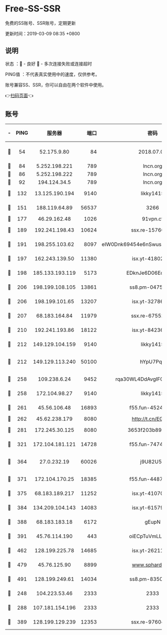 # Free-SS-SSR

免费的SS账号、SSR账号，定期更新

更新时间：2019-03-09 08:35 +0800

## 说明

状态     ：🙂 - 良好 🙁 - 多次连接失败或连接超时

PING值   ：不代表真实使用中的速度，仅供参考。

账号兼容SS、SSR，你可以自由在两个软件中使用。

👉[扫码页面](https://liesauer.github.io/Free-SS-SSR/)👈

## 账号

|-|PING|服务器|端口|密码|加密方式|区域|
|:----:|:----:|:-----:|-----:|:----:|:----:|:----:|
|🙂|54|52.175.9.80|84|2018.07.07|chacha20-ietf-poly1305|HK|
|🙂|84|5.252.198.221|789|lncn.org|rc4|JP|
|🙂|86|5.252.198.222|789|lncn.org|rc4|JP|
|🙂|92|194.124.34.5|789|lncn.org|rc4|JP|
|🙂|132|13.125.190.194|9140|likky1415|aes-256-cfb|KR|
|🙂|151|188.119.64.89|56537|3266|aes-256-cfb|RU|
|🙂|177|46.29.162.48|1026|91vpn.cf|rc4-md5|RU|
|🙂|189|192.241.198.43|10624|ssx.re-15760725|aes-256-cfb|US|
|🙂|191|198.255.103.62|8097|eIW0Dnk69454e6nSwuspv9DmS201tQ0D|aes-256-cfb|US|
|🙂|197|162.243.139.50|11380|isx.yt-41802120|aes-256-cfb|US|
|🙂|198|185.133.193.119|5173|EDknJe6D06EoWDaw|aes-256-cfb|US|
|🙂|206|198.199.108.105|13861|ss8.pm-04751164|aes-256-cfb|US|
|🙂|206|198.199.101.65|13207|isx.yt-32786605|aes-256-cfb|US|
|🙂|207|68.183.164.84|11979|ssx.re-67552662|aes-256-cfb|US|
|🙂|210|192.241.193.86|18122|isx.yt-84236848|aes-256-cfb|US|
|🙂|212|149.129.104.159|9140|likky1415|aes-256-cfb|CN|
|🙂|212|149.129.113.240|50100|hYpU7PqP|chacha20-ietf-poly1305|CN|
|🙂|258|109.238.6.24|9452|rqa30WL4DdAvgIFG6Fs3znzTa|aes-256-cfb|FR|
|🙂|258|172.104.98.27|9140|likky1415|aes-256-cfb|JP|
|🙂|261|45.56.106.48|16893|f55.fun-45246716|aes-256-cfb|US|
|🙂|262|45.62.238.179|8080|http://t.cn/EGJIyrl|rc4-md5|CA|
|🙂|281|172.245.30.125|8080|3653f203b896678d|chacha20-ietf|US|
|🙂|321|172.104.181.121|14728|f55.fun-74741421|aes-256-cfb|SG|
|🙂|364|27.0.232.19|60026|j9U82U53|xchacha20-ietf-poly1305|HK|
|🙂|371|172.104.170.25|18385|f55.fun-44871721|aes-256-cfb|SG|
|🙂|375|68.183.189.217|11252|isx.yt-41070584|aes-256-cfb|SG|
|🙂|384|134.209.104.143|14083|isx.yt-61579208|aes-256-cfb|SG|
|🙂|388|68.183.183.18|6172|gEupN|aes-256-cfb|SG|
|🙂|391|45.76.114.190|443|oiECpTuVmLLxk4Ts|aes-256-cfb|AU|
|🙂|462|128.199.225.78|14685|isx.yt-26211844|aes-256-cfb|SG|
|🙂|479|45.76.125.90|8899|www.sphard.com|aes-256-cfb|AU|
|🙂|491|128.199.249.61|14034|ss8.pm-83503872|aes-256-cfb|SG|
|🙂|248|104.223.53.46|2333|2333|aes-256-cfb|US|
|🙂|288|107.181.154.196|2333|2333|aes-256-cfb|US|
|🙂|389|128.199.129.239|12353|ssx.re-97604958|aes-256-cfb|SG|
